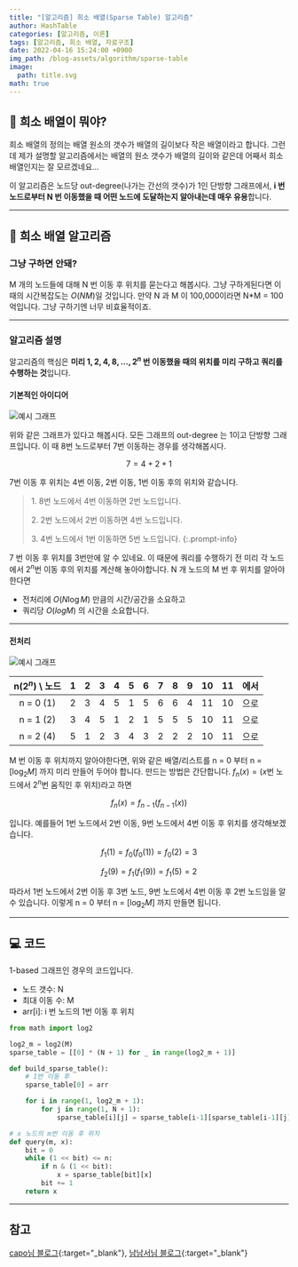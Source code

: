 ```yaml
---
title: "[알고리즘] 희소 배열(Sparse Table) 알고리즘"
author: HashTable
categories: [알고리즘, 이론]
tags: [알고리즘, 희소 배열, 자료구조]
date: 2022-04-16 15:24:00 +0900
img_path: /blog-assets/algorithm/sparse-table
image:
  path: title.svg
math: true
---
```


## 🤔 **희소 배열이 뭐야?**

희소 배열의 정의는 배열 원소의 갯수가 배열의 길이보다 작은 배열이라고 합니다.
그런데 제가 설명할 알고리즘에서는 배열의 원소 갯수가 배열의 길이와 같은데 어째서 희소 배열인지는 잘 모르겠네요...

이 알고리즘은 노드당 out-degree(나가는 간선의 갯수)가 1인 단방향 그래프에서,
**i 번 노드로부터 N 번 이동했을 때 어떤 노드에 도달하는지 알아내는데 매우 유용**합니다.

---

## 📃 **희소 배열 알고리즘**

### 그냥 구하면 안돼?
M 개의 노드들에 대해 N 번 이동 후 위치를 묻는다고 해봅시다. 그냥 구하게된다면 이 때의 시간복잡도는
$O(N M)$일 것입니다. 만약 N 과 M 이 100,000이라면 N*M = 100억입니다. 그냥 구하기엔 너무 비효율적이죠.

---

### **알고리즘 설명**

알고리즘의 핵심은 **미리 $1, 2, 4, 8, ..., 2^n$ 번 이동했을 때의 위치를 미리 구하고 쿼리를 수행하는 것**입니다.

#### 기본적인 아이디어
![예시 그래프](figure1.svg)

위와 같은 그래프가 있다고 해봅시다. 모든 그래프의 out-degree 는 1이고 단방향 그래프입니다.
이 때 8번 노드로부터 7번 이동하는 경우를 생각해봅시다.

$$7 = 4 + 2 + 1$$

7번 이동 후 위치는 4번 이동, 2번 이동, 1번 이동 후의 위치와 같습니다.

> 1.&nbsp;8번 노드에서 4번 이동하면 2번 노드입니다.
>
> 2.&nbsp;2번 노드에서 2번 이동하면 4번 노드입니다.
>
> 3.&nbsp;4번 노드에서 1번 이동하면 5번 노드입니다.
{:.prompt-info}

7 번 이동 후 위치를 3번만에 알 수 있네요. 이 때문에 쿼리를 수행하기 전 미리 각 노드에서 $2^n$번 이동 후의 위치를 계산해 놓아야합니다.
N 개 노드의 M 번 후 위치를 알아야 한다면
* 전처리에 $O(N \log M)$ 만큼의 시간/공간을 소요하고
* 쿼리당 $O(log M)$ 의 시간을 소요합니다.

---

#### 전처리

![예시 그래프](figure2.svg)

| n($2^n$) \ 노드 |  1  |  2  |  3  |  4  |  5  |  6  |  7  |  8  |  9  | 10  | 11  | 에서  |
|:-------------:|:---:|:---:|:---:|:---:|:---:|:---:|:---:|:---:|:---:|:---:|:---:|:---:|
|   n = 0 (1)   |  2  |  3  |  4  |  5  |  1  |  5  |  6  |  6  |  4  | 11  | 10  | 으로  |
|   n = 1 (2)   |  3  |  4  |  5  |  1  |  2  |  1  |  5  |  5  |  5  | 10  | 11  | 으로  |
|   n = 2 (4)   |  5  |  1  |  2  |  3  |  4  |  3  |  2  |  2  |  2  | 10  | 11  | 으로  |

M 번 이동 후 위치까지 알아야한다면, 위와 같은 배열/리스트를 n = 0 부터 n = $[\log_2 M]$ 까지 미리 만들어 두어야 합니다.
만드는 방법은 간단합니다. $f_n (x) = (x$번 노드에서 $2^n$번 움직인 후 위치$)$라고 하면

$$f_n (x) = f_{n-1} (f_{n-1} (x))$$

입니다. 예를들어 1번 노드에서 2번 이동, 9번 노드에서 4번 이동 후 위치를 생각해보겠습니다.

$$f_1 (1) = f_0 (f_0 (1)) = f_0 (2) = 3$$

$$f_2 (9) = f_1 (f_1 (9)) = f_1 (5) = 2$$

따라서 1번 노드에서 2번 이동 후 3번 노드, 9번 노드에서 4번 이동 후 2번 노드임을 알 수 있습니다.
이렇게 n = 0 부터 n = $[\log_2 M]$ 까지 만들면 됩니다.

---

## 💻 코드

1-based 그래프인 경우의 코드입니다.

* 노드 갯수: N
* 최대 이동 수: M
* arr[i]: i 번 노드의 1번 이동 후 위치


```python
from math import log2

log2_m = log2(M)
sparse_table = [[0] * (N + 1) for _ in range(log2_m + 1)]

def build_sparse_table():
    # 1번 이동 후
    sparse_table[0] = arr

    for i in range(1, log2_m + 1):
        for j in range(1, N + 1):
            sparse_table[i][j] = sparse_table[i-1][sparse_table[i-1][j]]

# x 노드의 m번 이동 후 위치
def query(m, x):
    bit = 0
    while (1 << bit) <= n:
        if n & (1 << bit):
            x = sparse_table[bit][x]
        bit += 1
    return x
```

---

## 참고

[capo님 블로그](https://hello-capo.netlify.app/algorithm-sparse-table/#references){:target="_blank"},
[남남서님 블로그](https://namnamseo.tistory.com/entry/Sparse-Table){:target="_blank"}
